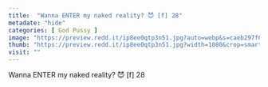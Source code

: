 ```yaml
---
title:  "Wanna ENTER my naked reality? 😈 [f] 28"
metadate: "hide"
categories: [ God Pussy ]
image: "https://preview.redd.it/ip8ee0qtp3n51.jpg?auto=webp&s=caeb297f09a3e3e7d4037f9e661b06de8d6e1a8c"
thumb: "https://preview.redd.it/ip8ee0qtp3n51.jpg?width=1080&crop=smart&auto=webp&s=8cec3154a8cdf00dfa814a6cacb299d44a3fa084"
visit: ""
---
```

Wanna ENTER my naked reality? 😈 [f] 28
